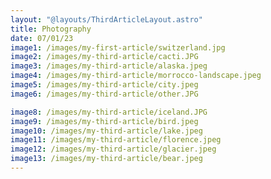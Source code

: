 ```yaml
---
layout: "@layouts/ThirdArticleLayout.astro"
title: Photography
date: 07/01/23
image1: /images/my-first-article/switzerland.jpg
image2: /images/my-third-article/cacti.JPG
image3: /images/my-third-article/alaska.jpeg
image4: /images/my-third-article/morrocco-landscape.jpeg
image5: /images/my-third-article/city.jpeg
image6: /images/my-third-article/other.JPG

image8: /images/my-third-article/iceland.JPG
image9: /images/my-third-article/bird.jpeg
image10: /images/my-third-article/lake.jpeg
image11: /images/my-third-article/florence.jpeg
image12: /images/my-third-article/glacier.jpeg
image13: /images/my-third-article/bear.jpeg
---
```





